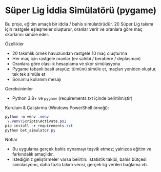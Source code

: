 # Süper Lig İddia Simülatörü (pygame)

Bu proje, eğitim amaçlı bir iddia / bahis simülatörüdür. 20 Süper Lig takımı için rastgele eşleşmeler oluşturur, oranlar verir ve oranlara göre maç skorlarını simüle eder.

Özellikler
- 20 takımlık örnek havuzundan rastgele 10 maç oluşturma
- Her maç için rastgele oranlar (ev sahibi / berabere / deplasman)
- Oranlara göre olasılık hesaplama ve skor simülasyonu
- Pygame tabanlı basit arayüz: tümünü simüle et, maçları yeniden oluştur, tek tek simüle et
- Sorumlu kullanım mesajı

Gereksinimler
- Python 3.8+ ve `pygame` (requirements.txt içinde belirtilmiştir)

Kurulum & Çalıştırma (Windows PowerShell örneği):

```powershell
python -m venv .venv
.\.venv\Scripts\Activate.ps1
pip install -r requirements.txt
python bet_simulator.py
```

Notlar
- Bu uygulama gerçek bahis oynamayı teşvik etmez; yalnızca eğitim ve farkındalık amaçlıdır.
- İstediğiniz geliştirmeler varsa belirtin: istatistik takibi, bahis bütçesi simülasyonu, daha fazla takım verisi, gerçek lig verileri bağlama vb.
